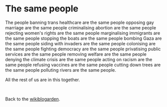# The same people

The people banning trans healthcare are the same people opposing gay marriage are the same people criminalising abortion are the same people rejecting women's rights are the same people marginalising immigrants are the same people stopping the boats are the same people bombing Gaza are the same people siding with invaders are the same people colonising are the same people fighting democracy are the same people privatising public services are the same people removing welfare are the same people denying the climate crisis are the same people acting on racism are the same people refusing vaccines are the same people cutting down trees are the same people polluting rivers are the same people.

All the rest of us are in this together.

<br>

Back to the [wikiblogarden](/wikiblogarden).

